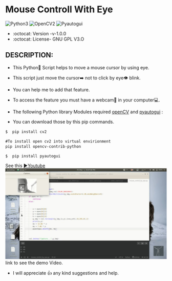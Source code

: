 # Mouse Controll With Eye

![Python3](https://img.shields.io/badge/Python-3-green)
![OpenCV2](https://img.shields.io/badge/Open-CV2-yellow)
![Pyautogui](https://img.shields.io/badge/Pyauto-Gui-yellowgreen)

* :octocat: Version -v-1.0.0
* :octocat: License- GNU GPL V3.O

## DESCRIPTION:
* This Python🐍 Script helps to move a mouse cursor by using eye.
* This script just move the cursor➡️ not to click by eye👁 blink. 
* You can help me to add that feature.
* To access the feature you must have a webcam🎦 in your computer💻.

* The following Python library Modules required [openCV](https://pypi.org/project/opencv-python/) and [pyautogui](https://pypi.org/project/PyAutoGUI/) :
* You can download those by this pip commands.

```
$  pip install cv2
```

```
#To install open cv2 into virtual envirionment
pip install opencv-contrib-python
```

```
$  pip install pyautogui
```

See this [▶️Youtube](https://youtu.be/S0y8dxwbJzY) ![Screenshot](Screenshot_20200928-000225_YouTube.jpg)  link to see the demo Video.

* I will appreciate :+1: any kind suggestions and help.
